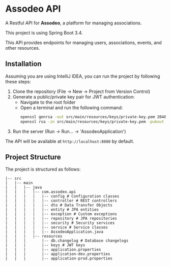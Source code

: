 # Assodeo API

A Restful API for **Assodeo**, a platform for managing associations.

This project is using Spring Boot 3.4.

This API provides endpoints for managing users, associations, events, 
and other resources.

## Installation

Assuming you are using IntelliJ IDEA, you can run the project by following these steps:
1. Clone the repository (File → New → Project from Version Control)
2. Generate a public/private key pair for JWT authentication:
   - Navigate to the root folder
   - Open a terminal and run the following command:
     ```bash
     openssl genrsa -out src/main/resources/keys/private-key.pem 2048
     openssl rsa -in src/main/resources/keys/private-key.pem -pubout -out src/main/resources/keys/public-key.pub
     ```
3. Run the server (Run → Run... → 'AssodeoApplication')

The API will be available at `http://localhost:8080` by default.

## Project Structure

The project is structured as follows:

```
|-- src
|   |-- main
|   |   |-- java
|   |   |   |-- com.assodeo.api
|   |   |   |   |-- config # Configuration classes
|   |   |   |   |-- controller # REST controllers
|   |   |   |   |-- dto # Data Transfer Objects
|   |   |   |   |-- entity # JPA entities
|   |   |   |   |-- exception # Custom exceptions
|   |   |   |   |-- repository # JPA repositories
|   |   |   |   |-- security # Security services
|   |   |   |   |-- service # Service classes
|   |   |   |   |-- AssodeoApplication.java
|   |   |   |-- resources
|   |   |       |-- db.changelog # Database changelogs
|   |   |       |-- keys # JWT keys
|   |   |       |-- application.properties
|   |   |       |-- application-dev.properties
|   |   |       |-- application-prod.properties
```
